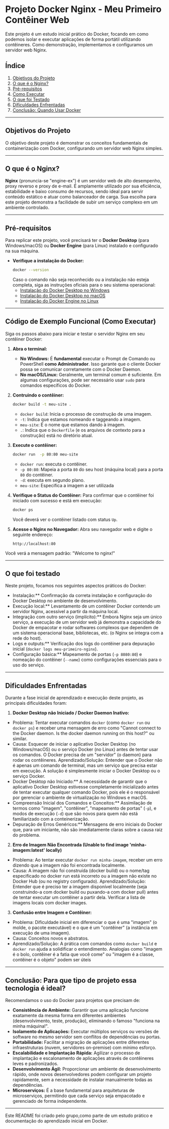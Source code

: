 # Projeto Docker Nginx - Meu Primeiro Contêiner Web

Este projeto é um estudo inicial prático do Docker, focando em como podemos isolar e executar aplicações de forma portátil utilizando contêineres. Como demonstração, implementamos e configuramos um servidor web Nginx.

## Índice

1. [Objetivos do Projeto](#objetivos-do-projeto)
2. [O que é o Nginx?](#o-que-é-o-nginx)
3. [Pré-requisitos](#pré-requisitos)
4. [Como Executar](#Código-de-Exemplo-Funcional)
5. [O que foi Testado](#o-que-foi-testado)
6. [Dificuldades Enfrentadas](#dificuldades-enfrentadas)
7. [Conclusão: Quando Usar Docker](#conclusão-quando-usar-docker)
---
## Objetivos do Projeto
O objetivo deste projeto é demonstrar os conceitos fundamentais de containerização com Docker, configurando um servidor web Nginx simples.

---

## O que é o Nginx?

**Nginx** (pronuncia-se "engine-ex") é um servidor web de alto desempenho, proxy reverso e proxy de e-mail. É amplamente utilizado por sua eficiência, estabilidade e baixo consumo de recursos, sendo ideal para servir conteúdo estático e atuar como balanceador de carga. Sua escolha para este projeto demonstra a facilidade de subir um serviço complexo em um ambiente controlado.

---

## Pré-requisitos

Para replicar este projeto, você precisará ter o **Docker Desktop** (para Windows/macOS) ou **Docker Engine** (para Linux) instalado e configurado na sua máquina.

* **Verifique a instalação do Docker:**
    ```bash
    docker --version
    ```
    Caso o comando não seja reconhecido ou a instalação não esteja completa, siga as instruções oficiais para o seu sistema operacional:
    * [Instalação do Docker Desktop no Windows](https://docs.docker.com/desktop/install/windows-install/)
    * [Instalação do Docker Desktop no macOS](https://docs.docker.com/desktop/install/mac-install/)
    * [Instalação do Docker Engine no Linux](https://docs.docker.com/engine/install/)

---

## Código de Exemplo Funcional (Como Executar)

Siga os passos abaixo para iniciar e testar o servidor Nginx em seu contêiner Docker:

1.  **Abra o terminal:**
    * **No Windows:** É **fundamental** executar o Prompt de Comando ou PowerShell **como Administrador**. Isso garante que o cliente Docker possa se comunicar corretamente com o Docker Daemon.
    * **No macOS/Linux:** Geralmente, um terminal comum é suficiente. Em algumas configurações, pode ser necessário usar `sudo` para comandos específicos do Docker.

2. **Contruindo o contêiner:**
   ```bash
   docker build -t meu-site . 
   ```
   * `docker build`: Inicia o processo de construção de uma imagem.
   * `-t`: Indica que estamos nomeando e taggeando a imagem.
   * `meu-site`: É o nome que estamos dando à imagem.
   * ` . `: Indica que o `Dockerfile` (e os arquivos de contexto para a construção) está no diretório atual.



4.  **Execute o contêiner:**
    ```bash
    docker run  -p 80:80 meu-site
    ```
    * `docker run`: executa o contêiner.    
    * `-p 80:80`: Mapeia a porta `80` do seu host (máquina local) para a porta `80` do contêiner.
    * `-d`: executa em segundo plano.
    * `meu-site`: Especifica a imagem a ser utilizada

5.  **Verifique o Status do Contêiner:**
    Para confirmar que o contêiner foi iniciado com sucesso e está em execução:

    ```bash
    docker ps
    ```
    Você deverá ver o contêiner listado com status `Up`.

6.  **Acesse o Nginx no Navegador:**
    Abra seu navegador web e digite o seguinte endereço:

    ```
    http://localhost:80
    ```
   Você verá a mensagem padrão: "Welcome to nginx!"

---

## O que foi testado

Neste projeto, focamos nos seguintes aspectos práticos do Docker:

* Instalação:** Confirmação da correta instalação e configuração do Docker Desktop no ambiente de desenvolvimento.
* Execução local:** Levantamento de um contêiner Docker contendo um servidor Nginx, acessível a partir da máquina local.
* Integração com outro serviço (implícito):** Embora Nginx seja um único serviço, a execução de um servidor web já demonstra a capacidade do Docker de empacotar e rodar softwares complexos que dependem de um sistema operacional base, bibliotecas, etc. (o Nginx se integra com a rede do host).
* Logs e outputs:** Verificação dos logs do contêiner para depuração inicial (`docker logs meu-primeiro-nginx`).
* Configuração básica:** Mapeamento de portas (`-p 8080:80`) e nomeação do contêiner (`--name`) como configurações essenciais para o uso do serviço.

---

## Dificuldades Enfrentadas

Durante a fase inicial de aprendizado e execução deste projeto, as principais dificuldades foram:

1. **Docker Desktop não Iniciado / Docker Daemon Inativo:**

* Problema: Tentar executar comandos `docker` (como `docker run` ou ` docker ps`) e receber uma mensagem de erro como "Cannot connect to the Docker daemon. Is the docker daemon running on this host?" ou similar.
* Causa: Esquecer de iniciar o aplicativo Docker Desktop (no Windows/macOS) ou o serviço Docker (no Linux) antes de tentar usar os comandos. O Docker precisa de um "servidor" (o daemon) para rodar os contêineres.
Aprendizado/Solução: Entender que o Docker não é apenas um comando de terminal, mas um serviço que precisa estar em execução. A solução é simplesmente iniciar o Docker Desktop ou o serviço Docker.
* Docker Desktop não Iniciado:** A necessidade de garantir que o aplicativo Docker Desktop estivesse completamente inicializado antes de tentar executar qualquer comando Docker, pois ele é o responsável por gerenciar o ambiente de virtualização no Windows e macOS.
* Compreensão Inicial dos Comandos e Conceitos:** Assimilação de termos como "imagem", "contêiner", "mapeamento de portas" (`-p`), e modos de execução (`-d`) que são novos para quem não está familiarizado com a conteinerização.
* Depuração de Erros Genéricos:** Mensagens de erro iniciais do Docker que, para um iniciante, não são imediatamente claras sobre a causa raiz do problema.

2. **Erro de Imagem Não Encontrada (Unable to find image 'minha-imagem:latest' locally)**

* Problema: Ao tentar executar `docker run minha-imagem`, receber um erro dizendo que a imagem não foi encontrada localmente.
* Causa: A imagem não foi construída (docker build) ou o nome/tag especificado no docker run está incorreto ou a imagem não existe no Docker Hub (ou no registry configurado).
Aprendizado/Solução: Entender que é preciso ter a imagem disponível localmente (seja construindo-a com docker build ou puxando-a com docker pull) antes de tentar executar um contêiner a partir dela. Verificar a lista de imagens locais com docker images.

3. **Confusão entre Imagem e Contêiner:**

* Problema: Dificuldade inicial em diferenciar o que é uma "imagem" (o molde, o pacote executável) e o que é um "contêiner" (a instância em execução de uma imagem).
* Causa: Conceitos novos e abstratos.
* Aprendizado/Solução: A prática com comandos como `docker build`  e  `docker run`  ajuda a solidificar o entendimento. Analogias como "imagem é o bolo, contêiner é a fatia que você come" ou "imagem é a classe, contêiner é o objeto" podem ser úteis

---

## Conclusão: Para que tipo de projeto essa tecnologia é ideal?

Recomendamos o uso do Docker para projetos que precisam de:

* **Consistência de Ambiente:** Garantir que uma aplicação funcione exatamente da mesma forma em diferentes ambientes (desenvolvimento, teste, produção), eliminando o famoso "funciona na minha máquina!".
* **Isolamento de Aplicações:** Executar múltiplos serviços ou versões de software no mesmo servidor sem conflitos de dependências ou portas.
* **Portabilidade:** Facilitar a migração de aplicações entre diferentes infraestruturas (nuvem, servidores on-premise) com mínimo esforço.
* **Escalabilidade e Implantação Rápida:** Agilizar o processo de implantação e escalonamento de aplicações através de contêineres leves e padronizados.
* **Desenvolvimento Ágil:** Proporcionar um ambiente de desenvolvimento rápido, onde novos desenvolvedores podem configurar um projeto rapidamente, sem a necessidade de instalar manualmente todas as dependências.
* **Microserviços:** É a base fundamental para arquiteturas de microserviços, permitindo que cada serviço seja empacotado e gerenciado de forma independente.

---

Este README foi criado pelo grupo,como parte de um estudo prático e documentação do aprendizado inicial em Docker.
